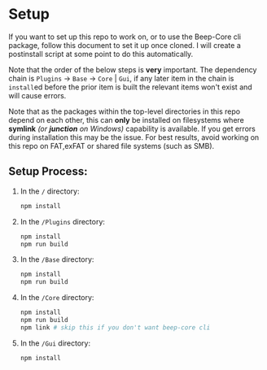 # Setup

If you want to set up this repo to work on, or to use the Beep-Core cli package, follow this document to set it up once cloned. I will create a postinstall script at some point to do this automatically.

Note that the order of the below steps is **very** important. The dependency chain is `Plugins` -> `Base` -> `Core` | `Gui`, if any later item in the chain is `install`ed before the prior item is built the relevant items won't exist and will cause errors.

Note that as the packages within the top-level directories in this repo depend on each other, this can **only** be installed on filesystems where **symlink** _(or **junction** on Windows)_ capability is available. If you get errors during installation this may be the issue. For best results, avoid working on this repo on FAT,exFAT or shared file systems (such as SMB).

## Setup Process:

1. In the `/` directory:
    ```bash
    npm install
    ```
2. In the `/Plugins` directory:
    ```bash
    npm install
    npm run build
    ```
3. In the `/Base` directory:
    ```bash
    npm install
    npm run build
    ```
4. In the `/Core` directory:
    ```bash
    npm install
    npm run build
    npm link # skip this if you don't want beep-core cli
    ```
5. In the `/Gui` directory:
    ```bash
    npm install
    ```
